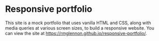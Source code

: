 # Responsive portfolio

This site is a mock portfolio that uses vanilla HTML and CSS, along with media queries at various screen sizes, to build a responsive website. You can view the site at https://rmglennon.github.io/responsive-portfolio/.
